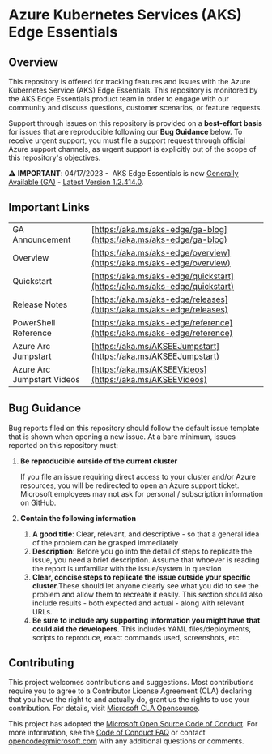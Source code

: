 # Azure Kubernetes Services (AKS) Edge Essentials

## Overview

This repository is offered for tracking features and issues with the Azure Kubernetes Service (AKS) Edge Essentials. This repository is monitored by the AKS Edge Essentials product team in order to engage with our community and discuss questions, customer scenarios, or feature requests.

Support through issues on this repository is provided on a **best-effort basis** for issues that are reproducible following our **Bug Guidance** below. To receive urgent support, you must file a support request through official Azure support channels, as urgent support is explicitly out of the scope of this repository's objectives.

:warning: **IMPORTANT**: 04/17/2023 -  AKS Edge Essentials is now [Generally Available (GA)](https://aka.ms/aks-edge/ga-blog) - [Latest Version 1.2.414.0](https://github.com/Azure/AKS-Edge/releases/tag/1.2.414.0).

## Important Links

|  |  |
| --------- |- |
| GA Announcement | [https://aka.ms/aks-edge/ga-blog](https://aka.ms/aks-edge/ga-blog) |
| Overview |[https://aka.ms/aks-edge/overview](https://aka.ms/aks-edge/overview) |
| Quickstart |[https://aka.ms/aks-edge/quickstart](https://aka.ms/aks-edge/quickstart) |
| Release Notes| [https://aka.ms/aks-edge/releases](https://aka.ms/aks-edge/releases) |
|  PowerShell Reference |[https://aka.ms/aks-edge/reference](https://aka.ms/aks-edge/reference) |
| Azure Arc Jumpstart |[https://aka.ms/AKSEEJumpstart](https://aka.ms/AKSEEJumpstart)|
| Azure Arc Jumpstart Videos| [https://aka.ms/AKSEEVideos](https://aka.ms/AKSEEVideos)|

## Bug Guidance

Bug reports filed on this repository should follow the default issue template that is shown when opening a new issue. At a bare minimum, issues reported on this repository must:

1. **Be reproducible outside of the current cluster**

    If you file an issue requiring direct access to your cluster and/or Azure resources, you will be redirected to open an Azure support ticket. Microsoft employees may not ask for personal / subscription information on GitHub.

1. **Contain the following information**
    1. **A good title**: Clear, relevant, and descriptive - so that a general idea of the problem can be grasped immediately
    1. **Description**: Before you go into the detail of steps to replicate the issue, you need a brief description. Assume that whoever is reading the report is unfamiliar with the issue/system in question
    1. **Clear, concise steps to replicate the issue outside your specific cluster**.These should let anyone clearly see what you did to see the problem and allow them to recreate it easily. This section should also include results - both expected and actual - along with relevant URLs.
    1. **Be sure to include any supporting information you might have that could aid the developers**. This includes YAML files/deployments, scripts to reproduce, exact commands used, screenshots, etc.

## Contributing

This project welcomes contributions and suggestions. Most contributions require you to agree to a Contributor License Agreement (CLA) declaring that you have the right to and actually do, grant us
the rights to use your contribution. For details, visit [Microsoft CLA Opensource](https://cla.opensource.microsoft.com).

This project has adopted the [Microsoft Open Source Code of Conduct](https://opensource.microsoft.com/codeofconduct/).
For more information, see the [Code of Conduct FAQ](https://opensource.microsoft.com/codeofconduct/faq/) or
contact [opencode@microsoft.com](mailto:opencode@microsoft.com) with any additional questions or comments.
